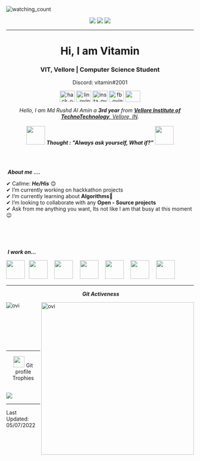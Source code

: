 <p align="left"> 
<img src="https://komarev.com/ghpvc/?username=vitmdrushdalamin&color=brightgreen" alt="watching_count" />
 </p>
 <p align="center">
<img src="https://img.shields.io/badge/Age-21-blue" />
  <img src="https://img.shields.io/badge/Lives-India-success" />
  <img src="https://img.shields.io/badge/Languages-English_Bengali_Hindi-brightgreen" />
</p>
<hr>
<h1 align="center">Hi, I am Vitamin </h1>
<h3 align="center">VIT, Vellore | Computer Science Student </h3>
<p align="center">Discord: vitamin#2001 </p>
<p align="center">
<a href="https://www.hackerrank.com/vitamin01" target="blank"><img align="center" src="https://cdn.worldvectorlogo.com/logos/hackerrank.svg" alt="hack_ovindu" height="30" width="40" /></a>
<a href="https://www.linkedin.com/in/mdrushdalamin1/" target="blank"><img align="center" src="https://cdn.worldvectorlogo.com/logos/linkedin-icon.svg" alt="lin_ovindu" height="30" width="40" /></a>  
<a href="https://www.instagram.com/mdrushdalamin1/" target="blank"><img align="center" src="https://cdn.worldvectorlogo.com/logos/instagram-5.svg" alt="insta_ovindu" height="30" width="40" /></a>
<a href="https://www.facebook.com/md.amin01/" target="blank"><img align="center" src="https://www.svgrepo.com/show/299425/facebook.svg" alt="fb_ovindu" height="30" width="40" /></a>
 <a href = "mailto: mdrushd.alamin2020@vitstudent.ac.in"><img align="center" src="https://seeklogo.com/images/G/gmail-new-2020-logo-32DBE11BB4-seeklogo.com.png" height="30" width="40" /></a>
</p>
</p>



<p align="center">
  <em>
    Hello, I am Md Rushd Al Amin a <b>3rd year</b> from <a href="https://vit.ac.in/"> <b>Vellore Institute of TechnoTechnology</b>, Vellore, IN</a>. <br>
  </em> 
  <br>
  <img src="https://media.giphy.com/media/gH3LO09IOiZIqePwv9/giphy.gif" width="50" /> <b><i align="center">Thought : "Always ask yourself, What if?”</i></b> <img src="https://media.giphy.com/media/qjqUcgIyRjsl2/giphy.gif" width="50" />
</p>
<br><br>

&nbsp;***About me ....***

✔ Callme: ***He/His*** 😊 <br>
✔ I’m currently working on hackkathon projects<br>
✔ I’m currently learning about **Algorithms**🥰<br>
✔ I’m looking to collaborate with any **Open - Source projects**<br>
✔ Ask from me anything you want, Its not like I am that busy at this moment 😉<br>
<br><br><br><br>
 

&nbsp;***I work on...***
<p align="left">
  <code><img height="50" src="https://upload.wikimedia.org/wikipedia/commons/3/3f/Git_icon.svg"></code>
  <code> <img height="50" src="https://img.icons8.com/color/48/000000/python--v2.png"> </code>
  <code> <img height="50" src="https://img.icons8.com/color/48/000000/c-programming.png"> </code>
  <code> <img height="50" src="https://www.vectorlogo.zone/logos/w3_html5/w3_html5-ar21.svg"> </code>
  <code> <img height="50" src="https://img.icons8.com/ios/50/000000/php.png"> </code>
  <code> <img height="50" src="https://www.vectorlogo.zone/logos/javascript/javascript-ar21.svg"> </code>
  <code> <img height="50" src="https://img.icons8.com/color/48/000000/bootstrap.png"> </code>
  
  <hr>
  <p align="center">
 &nbsp;<i><b>Git Activeness</b></i></p>
 
<p><img align="left" src="https://github-readme-stats.vercel.app/api/top-langs?username=vitamin2025&show_icons=true&locale=en&layout=compact&theme=chartreuse-dark" alt="ovi" /></p>
<p>&nbsp;<img align="right" src="https://github-readme-stats.vercel.app/api?username=vitamin2025&show_icons=true&locale=en&theme=chartreuse-dark" alt="ovi" width="410" /></p>
<br><br><br><br><br>

<hr>


<p align="center"><img src="https://media.giphy.com/media/QaMcXSekUWx7aogAUr/giphy.gif" width="30" />&nbsp;Git profile Trophies</p><br>
<img src="https://github-profile-trophy.vercel.app/?username=vitamin2025&theme=juicyfresh&no-bg=true" />


-----

Last Updated: 05/07/2022





